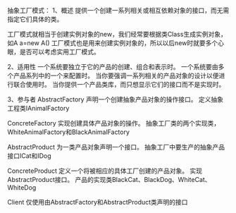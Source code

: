 抽象工厂模式：
1、概述
提供一个创建一系列相关或相互依赖对象的接口，而无需指定它们具体的类。

工厂模式就相当于创建实例对象的new，我们经常要根据类Class生成实例对象，如A a=new A()
工厂模式也是用来创建实例对象的，所以以后new时就要多个心眼，是否可以考虑实用工厂模式。

2、适用性
一个系统要独立于它的产品的创建、组合和表示时。
一个系统要由多个产品系列中的一个来配置时。
当你要强调一系列相关的产品对象的设计以便进行联合使用时。
当你提供一个产品类库，而只想显示它们的接口而不是实现时。

3、参与者
AbstractFactory 声明一个创建抽象产品对象的操作接口。
   定义抽象工程类IAnimalFactory

ConcreteFactory 实现创建具体产品对象的操作。
抽象工厂类的两个实现类，WhiteAnimalFactory和BlackAnimalFactory

AbstractProduct 为一类产品对象声明一个接口。
抽象工厂中要生产的抽象产品接口ICat和IDog

ConcreteProduct 定义一个将被相应的具体工厂创建的产品对象。 实现AbstractProduct接口。
产品的实现类BlackCat、BlackDog、WhiteCat、WhiteDog

Client 仅使用由AbstractFactory和AbstractProduct类声明的接口
